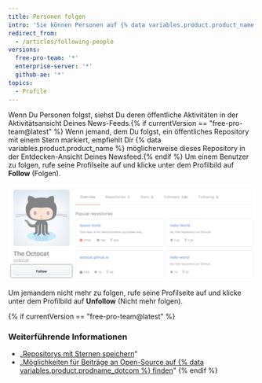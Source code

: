 ```yaml
---
title: Personen folgen
intro: 'Sie können Personen auf {% data variables.product.product_name %} folgen, um Benachrichtigungen über ihre Aktivitäten zu erhalten{% if currentVersion == "free-pro-team@latest" %} und Projekte in ihren Communitys zu entdecken{% endif %}.'
redirect_from:
  - /articles/following-people
versions:
  free-pro-team: '*'
  enterprise-server: '*'
  github-ae: '*'
topics:
  - Profile
---
```


Wenn Du Personen folgst, siehst Du deren öffentliche Aktivitäten in der Aktivitätsansicht Deines News-Feeds.{% if currentVersion == "free-pro-team@latest" %} Wenn jemand, dem Du folgst, ein öffentliches Repository mit einem Stern markiert, empfiehlt Dir {% data variables.product.product_name %} möglicherweise dieses Repository in der Entdecken-Ansicht Deines Newsfeed.{% endif %} Um einem Benutzer zu folgen, rufe seine Profilseite auf und klicke unter dem Profilbild auf **Follow** (Folgen).

![Schaltfläche „Follow user" (Benutzer folgen)](/assets/images/help/profile/follow-user-button.png)

Um jemandem nicht mehr zu folgen, rufe seine Profilseite auf und klicke unter dem Profilbild auf **Unfollow** (Nicht mehr folgen).

{% if currentVersion == "free-pro-team@latest" %}
### Weiterführende Informationen

- „[Repositorys mit Sternen speichern](/articles/saving-repositories-with-stars/)“
- „[Möglichkeiten für Beiträge an Open-Source auf {% data variables.product.prodname_dotcom %} finden](/github/getting-started-with-github/finding-ways-to-contribute-to-open-source-on-github)"
{% endif %}
